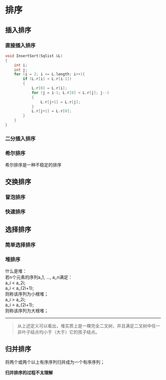 # 排序

## 插入排序

### 直接插入排序
```cpp
void InsertSort(Sqlist &L)
{
    int i;
    int j;
    for (i = 2; i <= L.length; i++){
        if (L.r[i] < L.r[i-1])
        {
            L.r[0] = L.r[i];
            for (j = i-1; L.r[0] < L.r[j]; j--)
            {
                L.r[j+1] = L.r[j];
            }
            L.r[j+1] = L.r[0];
        }
    }
}
```

### 二分插入排序

### 希尔排序
希尔排序是一种不稳定的排序

## 交换排序

### 冒泡排序

### 快速排序

## 选择排序

### 简单选择排序

### 堆排序

什么是堆：  
若n个元素的序列a_1, ..., a_n满足：  
a_i < a_2i;  
a_i < a_{2i+1};  
则称该序列为小根堆；  
a_i > a_2i;  
a_i > a_{2i+1};  
则称该序列为大根堆；

***
>从上述定义可以看出，堆实质上是一棵完全二叉树，并且满足二叉树中任一非叶子结点均小于（大于）它的孩子结点。

## 归并排序
将两个或两个以上有序序列归并成为一个有序序列；

**归并排序的过程不太理解**